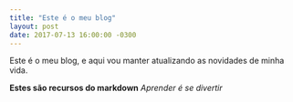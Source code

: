 ```yaml
---
title: "Este é o meu blog"
layout: post
date: 2017-07-13 16:00:00 -0300
---
```


Este é o meu blog, e aqui vou manter atualizando as novidades de minha vida.

**Estes são recursos do markdown**
*Aprender é se divertir*
